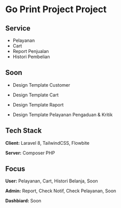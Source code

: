 # Go Print Project Project

## Service

-   Pelayanan
-   Cart
-   Report Penjualan
-   Histori Pembelian

## Soon

-   Design Template Customer

-   Design Template Cart

-   Design Template Raport

-   Design Template Pelayanan Pengaduan & Kritik

## Tech Stack

**Client:** Laravel 8, TailwindCSS, Flowbite

**Server:** Composer PHP

## Focus

**User:** Pelayanan, Cart, Histori Belanja, Soon

**Admin:** Report, Check Notif, Check Pelayanan, Soon

**Dashbiard:** Soon
